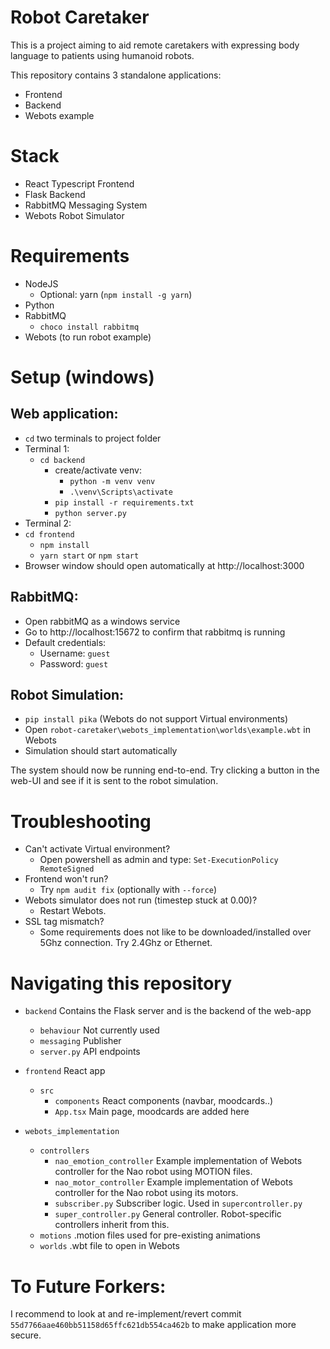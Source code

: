 # Robot Caretaker
This is a project aiming to aid remote caretakers with expressing body language to patients using humanoid robots.

This repository contains 3 standalone applications:
- Frontend
- Backend
- Webots example

# Stack
- React Typescript Frontend
- Flask Backend
- RabbitMQ Messaging System
- Webots Robot Simulator

# Requirements
- NodeJS
    - Optional: yarn (`npm install -g yarn`) 
- Python
- RabbitMQ
    - `choco install rabbitmq`
- Webots (to run robot example)

# Setup (windows)
## Web application:
- `cd` two terminals to project folder
- Terminal 1:
    - `cd backend`
        - create/activate venv:
            - `python -m venv venv`
            - `.\venv\Scripts\activate`
        - `pip install -r requirements.txt`
        - `python server.py`
- Terminal 2:
- `cd frontend`
    - `npm install`
    - `yarn start` or `npm start`
- Browser window should open automatically at http://localhost:3000

## RabbitMQ:
- Open rabbitMQ as a windows service
- Go to http://localhost:15672 to confirm that rabbitmq is running
- Default credentials:
    - Username: `guest`
    - Password: `guest`

## Robot Simulation:
- `pip install pika` (Webots do not support Virtual environments)
- Open `robot-caretaker\webots_implementation\worlds\example.wbt` in Webots
- Simulation should start automatically

The system should now be running end-to-end.
Try clicking a button in the web-UI and see if it is sent to the robot simulation.

# Troubleshooting
- Can't activate Virtual environment?
    - Open powershell as admin and type: `Set-ExecutionPolicy RemoteSigned`
- Frontend won't run?
    - Try `npm audit fix` (optionally with `--force`)
- Webots simulator does not run (timestep stuck at 0.00)?
    - Restart Webots. 
- SSL tag mismatch?
    - Some requirements does not like to be downloaded/installed over 5Ghz connection. Try 2.4Ghz or Ethernet.

# Navigating this repository
- `backend` Contains the Flask server and is the backend of the web-app
    - `behaviour` Not currently used
    - `messaging` Publisher
    - `server.py` API endpoints

- `frontend` React app
    - `src`
        - `components` React components (navbar, moodcards..)
        - `App.tsx` Main page, moodcards are added here

- `webots_implementation`
    - `controllers` 
        - `nao_emotion_controller` Example implementation of Webots controller for the Nao robot using MOTION files.
        - `nao_motor_controller` Example implementation of Webots controller for the Nao robot using its motors.
        - `subscriber.py` Subscriber logic. Used in `supercontroller.py`
        - `super_controller.py` General controller. Robot-specific controllers inherit from this.
    - `motions` .motion files used for pre-existing animations
    - `worlds` .wbt file to open in Webots
    
# To Future Forkers:
I recommend to look at and re-implement/revert commit `55d7766aae460bb51158d65ffc621db554ca462b` to make application more secure.
